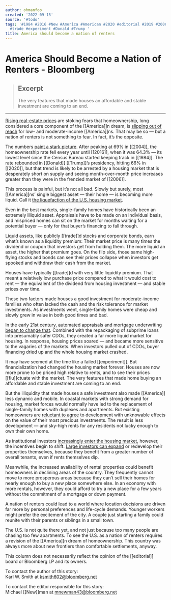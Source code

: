 ```yaml
---
author: ohmanfoo
created: '2022-09-15'
source: '#todo'
tags: '#1984 #2016 #New #America #American #2020 #editorial #2019 #2006 #2004 #flu
  #trade #experiment #Donald #Trump '
title: America should become a nation of renters
---
```


# America Should Become a Nation of Renters - Bloomberg

> ## Excerpt
> The very features that made houses an affordable and stable investment are coming to an end.

---
[Rising real-estate prices](https://www.bloomberg.com/news/articles/2021-04-09/home-prices-soar-in-frenzied-u-s-market-drained-of-supply?sref=zlXcQw6H) are stoking fears that homeownership, long considered a core component of the [[America]]n dream, is [slipping out of reach](https://www.bloomberg.com/features/2021-millennials-are-running-out-of-time/?sref=zlXcQw6H) for low- and moderate-income [[America]]ns. That may be so — but a nation of renters is not something to fear. In fact, it’s the opposite.

The numbers [paint a stark picture](https://fred.stlouisfed.org/series/USHOWN). After peaking at 69% in [[2004]], the homeownership rate fell every year until [[2016]], when it was 64.3% — its lowest level since the Census Bureau started keeping track in [[1984]]. The rate rebounded in [[Donald]] [[Trump]]’s presidency, hitting 66% in [[2020]], but that trend is likely to be arrested by a housing market that is desperately short on supply and seeing month-over-month price increases greater than they were in the frenzied market of [[2006]].

This process is painful, but it’s not all bad. Slowly but surely, most [[America]]ns’ single biggest asset — their home — is becoming more liquid. Call it [the liquefaction of the U.S. housing market](https://www.niskanencenter.org/ever-bubble-housing-prices/).

Even in the best markets, single-family homes have historically been an extremely illiquid asset. Appraisals have to be made on an individual basis, and mispriced homes can sit on the market for months waiting for a potential buyer — only for that buyer’s financing to fall through.

Liquid assets, like publicly [[trade]]d stocks and corporate bonds, earn what’s known as a liquidity premium: Their market price is many times the dividend or coupon that investors get from holding them. The more liquid an asset, the higher that premium goes. On the flip side, those same high-flying stocks and bonds can see their prices collapse when investors get spooked and withdraw their cash from the market.

Houses have typically [[trade]]d with very little liquidity premium. That meant a relatively low purchase price compared to what it would cost to rent — the equivalent of the dividend from housing investment — and stable prices over time.

These two factors made houses a good investment for moderate-income families who often lacked the cash and the risk tolerance for market investments. As investments went, single-family homes were cheap and slowly grew in value in both good times and bad.

In the early 21st century, automated appraisals and mortgage underwriting [began to change that](https://www.bloomberg.com/opinion/articles/[[2019]]-07-01/the-next-housing-bubble-could-come-from-technology?sref=zlXcQw6H). Combined with the repackaging of subprime loans into presumably safer CDOs, they created a far more liquid market for housing. In response, housing prices soared — and became more sensitive to the vagaries of the markets. When investors pulled out of CDOs, buyer financing dried up and the whole housing market crashed.

It may have seemed at the time like a failed [[experiment]]. But financialization had changed the housing market forever. Houses are now more prone to be priced high relative to rents, and to see their prices [[flu]]ctuate with the market. The very features that made home buying an affordable and stable investment are coming to an end.

But the illiquidity that made houses a safe investment also made [[America]] less dynamic and mobile. In coastal markets with strong demand for housing, market forces would normally have led to the replacement of single-family homes with duplexes and apartments. But existing homeowners are [reluctant to agree](https://www.bloomberg.com/opinion/articles/2021-04-13/home-rental-market-is-the-secret-weapon-against-nimbys?sref=zlXcQw6H) to development with unknowable effects on the value of their most precious investments. The result is less development — and sky-high rents for any residents not lucky enough to own their own home.

As institutional investors [increasingly enter the housing market](https://www.bloomberg.com/news/articles/2021-05-21/mega-landlords-are-snapping-up-zillow-homes-before-the-public-can-see-them?sref=zlXcQw6H), however, the incentives begin to shift. [Large investors can expand](https://www.bloomberg.com/news/articles/[[2019]]-01-04/homebuilders-see-a-bright-spot-in-the-gloom-and-it-s-rentals?sref=zlXcQw6H) or redevelop their properties themselves, because they benefit from a greater number of overall tenants, even if rents themselves dip.

Meanwhile, the increased availability of rental properties could benefit homeowners in declining areas of the country. They frequently cannot move to more prosperous areas because they can’t sell their homes for nearly enough to buy a new place somewhere else. In an economy with more rentals, however, they could afford to try a new place for a few years without the commitment of a mortgage or down payment.

A nation of renters could lead to a world where location decisions are driven far more by personal preferences and life-cycle demands. Younger workers might prefer the excitement of the city. A couple just starting a family could reunite with their parents or siblings in a small town.

The U.S. is not quite there yet, and not just because too many people are chasing too few apartments. To see the U.S. as a nation of renters requires a revision of the [[America]]n dream of homeownership. This country was always more about new frontiers than comfortable settlements, anyway.

This column does not necessarily reflect the opinion of the [[editorial]] board or Bloomberg LP and its owners.

To contact the author of this story:  
Karl W. Smith at [ksmith602@bloomberg.net](mailto:ksmith602@bloomberg.net)

To contact the editor responsible for this story:  
Michael [[New]]man at [mnewman43@bloomberg.net](mailto:mnewman43@bloomberg.net)